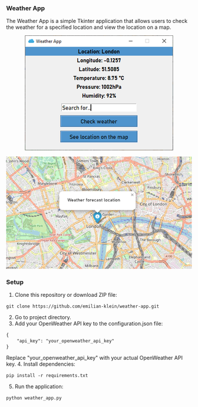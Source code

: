 ### Weather App
The Weather App is a simple Tkinter application that allows users to check the weather for a specified location and view the location on a map.
<p align="center">
    <img src="images/app.png">
</p>
<p align="center">
    <img src="images/app2.png">
</p>

### Setup
1. Clone this repository or download ZIP file:
```
git clone https://github.com/emilian-klein/weather-app.git
```
2. Go to project directory.
3. Add your OpenWeather API key to the configuration.json file:
```
{
    "api_key": "your_openweather_api_key"
}
```
Replace "your_openweather_api_key" with your actual OpenWeather API key.
4. Install dependencies:
```
pip install -r requirements.txt
```
5. Run the application:
```
python weather_app.py
```